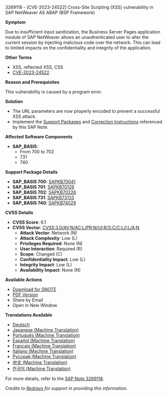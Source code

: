 3269118 - [CVE-2023-24522] Cross-Site Scripting (XSS) vulnerability in SAP NetWeaver AS ABAP (BSP Framework)

**Symptom**

Due to insufficient input sanitization, the Business Server Pages application module of SAP NetWeaver allows an unauthenticated user to alter the current session by injecting malicious code over the network. This can lead to limited impacts on the confidentiality and integrity of the application.

**Other Terms**

- XSS, reflected XSS, CSS
- [CVE-2023-24522](https://cve.mitre.org/cgi-bin/cvename.cgi?name=CVE-2023-24522)

**Reason and Prerequisites**

This vulnerability is caused by a program error.

**Solution**

- The URL parameters are now properly encoded to prevent a successful XSS attack.
- Implement the [Support Packages](https://me.sap.com/supportpackage/SAPKB70041) and [Correction Instructions](https://me.sap.com/corrins/0003269118/41) referenced by this SAP Note.

**Affected Software Components**

- **SAP_BASIS**: 
  - From 700 to 702
  - 731
  - 740

**Support Package Details**

- **SAP_BASIS 700**: [SAPKB70041](https://me.sap.com/supportpackage/SAPKB70041)
- **SAP_BASIS 701**: [SAPKB70126](https://me.sap.com/supportpackage/SAPKB70126)
- **SAP_BASIS 702**: [SAPKB70226](https://me.sap.com/supportpackage/SAPKB70226)
- **SAP_BASIS 731**: [SAPKB73133](https://me.sap.com/supportpackage/SAPKB73133)
- **SAP_BASIS 740**: [SAPKB74029](https://me.sap.com/supportpackage/SAPKB74029)

**CVSS Details**

- **CVSS Score**: 6.1
- **CVSS Vector**: [CVSS:3.0/AV:N/AC:L/PR:N/UI:R/S:C/C:L/I:L/A:N](https://nvd.nist.gov/vuln/detail/CVE-2023-24522)
  - **Attack Vector**: Network (N)
  - **Attack Complexity**: Low (L)
  - **Privileges Required**: None (N)
  - **User Interaction**: Required (R)
  - **Scope**: Changed (C)
  - **Confidentiality Impact**: Low (L)
  - **Integrity Impact**: Low (L)
  - **Availability Impact**: None (N)

**Available Actions**

- [Download for SNOTE](https://notesdownloads.sap.com/note/0040000000169842023)
- [PDF Version](https://me.sap.com/sap/support/sfm/notes/print/0003269118?language=en-US&token=6F5ED169499B39B3C81D2510A27B187E)
- Share by Email
- Open in New Window

**Translations Available**

- [Deutsch](https://me.sap.com/notes/0003269118/D)
- [Japanese (Machine Translation)](https://me.sap.com/notes/0003269118/J)
- [Português (Machine Translation)](https://me.sap.com/notes/0003269118/P)
- [Español (Machine Translation)](https://me.sap.com/notes/0003269118/S)
- [Français (Machine Translation)](https://me.sap.com/notes/0003269118/F)
- [Italiano (Machine Translation)](https://me.sap.com/notes/0003269118/I)
- [Русский (Machine Translation)](https://me.sap.com/notes/0003269118/R)
- [中文 (Machine Translation)](https://me.sap.com/notes/0003269118/1)
- [한국어 (Machine Translation)](https://me.sap.com/notes/0003269118/3)

For more details, refer to the [SAP Note 3269118](https://me.sap.com/notes/0003269118).

*Credits to [Redrays](https://redrays.io) for support in providing this information.*